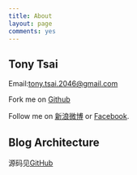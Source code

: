 ```yaml
---
title: About
layout: page
comments: yes
---
```

  
## Tony Tsai 
Email:tony.tsai.2046@gmail.com

Fork me on [Github](https://github.com/caijun)

Follow me on [新浪微博](http://weibo.com/caijun2046) or [Facebook](http://www.facebook.com/tony.tsai.9828).

## Blog Architecture
源码见[GitHub](https://github.com/caijun/blog.tonytsai.name)